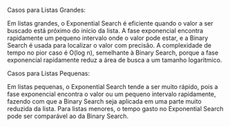 Casos para Listas Grandes:

Em listas grandes, o Exponential Search é eficiente quando o valor a ser buscado está próximo do início da lista. 
A fase exponencial encontra rapidamente um pequeno intervalo onde o valor pode estar, e a Binary Search é usada para localizar o valor com precisão.
A complexidade de tempo no pior caso é O(log n), semelhante à Binary Search, porque a fase exponencial rapidamente reduz a área de busca a um tamanho logarítmico.

Casos para Listas Pequenas:

Em listas pequenas, o Exponential Search tende a ser muito rápido, pois a fase exponencial encontra o valor ou um pequeno intervalo rapidamente, fazendo com que a Binary Search seja aplicada em uma parte muito reduzida da lista.
Para listas menores, o tempo gasto no Exponential Search pode ser comparável ao da Binary Search. 
